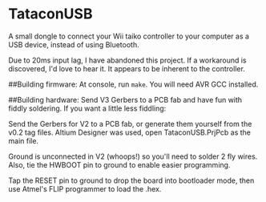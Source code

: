 # TataconUSB
A small dongle to connect your Wii taiko controller to your computer as a USB
device, instead of using Bluetooth.

Due to 20ms input lag, I have abandoned this project. If a workaround is 
discovered, I'd love to hear it. It appears to be inherent to the controller.

##Building firmware:
At console, run `make`. You will need AVR GCC installed.

##Building hardware:
Send V3 Gerbers to a PCB fab and have fun with fiddly soldering. If you want
a little less fiddling:

Send the Gerbers for V2 to a PCB fab, or generate them yourself from the v0.2 tag
files. Altium Designer was used, open TataconUSB.PrjPcb as the main file.

Ground is unconnected in V2 (whoops!) so you'll need to solder 2 fly wires.
Also, tie the HWBOOT pin to ground to enable easier programming.

Tap the RESET pin to ground to drop the board into bootloader mode, then use
Atmel's FLIP programmer to load the .hex.